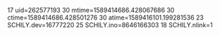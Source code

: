 17 uid=262577193
30 mtime=1589414686.428067686
30 ctime=1589414686.428501276
30 atime=1589416101.199281536
23 SCHILY.dev=16777220
25 SCHILY.ino=8646166303
18 SCHILY.nlink=1

